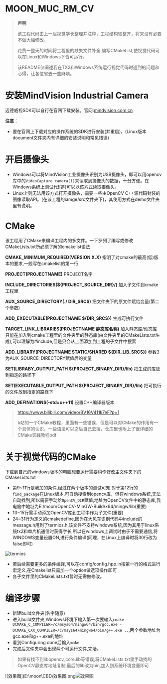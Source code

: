 # MOON_MUC_RM_CV

> **声明**	
>
>  该工程代码由上一届视觉学长整理并注释，工程结构较整齐，将来没有必要不做大幅修改。
>
> 花费一整天的时间将工程里的缺失文件补全,编写CMakeList,使视觉代码可以在Linux和Windows下皆可运行。
>
> 该README仅阐述我在TX2和Windows系统运行视觉代码时遇到的问题和心得，让各位省去一些麻烦。

# 安装MindVision Industrial Camera

迈德威视SDK可以自行在官网下载安装。官网:[mindvision.com.cn](https://mindvision.com.cn/)

**注意**：

- 要在官网上下载对应的操作系统的SDK进行安装(并重启)。(Linux版本document文件夹内有详细的安装说明和常见错误)

# 开启摄像头

- Windows可以将MindVision工业摄像头识别为USB摄像头，即可以用opencv库中的`VideoCapture camera(1)`来读取到摄像头的数据，十分方便。在Windows系统上测试代码时可以以该方式读取摄像头。
- Linux上则无法用该方式打开摄像头，需要一些由OpenCV C++源代码封装的图像读取API。(在该工程的iamge/src文件夹下)，其使用方式在demo文件夹里有说明。

# CMake

该工程用了CMake来编译工程内的多文件。一下罗列了编写或修改CMakeLists.txt所必须了解的cmakelist语法

**CMAKE_MINIMUM_REQUIRED(VERSION X.X)**                       指明了对cmake的最高(低)版本的要求,一般写在cmakelist的第一行

**PROJECT(PROJECTNAME)**                                                               PROJECT名字

**INCLUDE_DIRECTORIES(${PROJECT_SOURCE_DIR}/)**             加入子文件到cmake工程里

**AUX_SOURCE_DIRECTORY(./ DIR_SRCS)**                                      把文件夹下的原文件赋给变量(第二个参数)

**ADD_EXECUTABLE(PROJECTNAME ${DIR_SRCS})**                      生成可执行文件

**TARGET_LINK_LIBRARIES(PROJECTNAME 静态库名称)**             加入静态库/动态库  只能在加入到cmake工程里的文件夹里的静态库(由文件夹里的CMakeLists.txt生成),可以理解为#include,但是只会从上面添加到工程的子文件中搜索

**ADD_LIBRARY(PROJECTNAME STATIC/SHARED ${DIR_LIB_SRCS})**        参数3为AUX_SOURCE_DIRECTORY赋值后的变量

**SET(LIBRABY_OUTPUT_PATH ${PROJECT_BINARY_DIR}/lib)**             把生成的库放到指定的路径下

**SET(EXECUTABLE_OUTPUT_PATH ${PROJECT_BINARY_DIR}/lib)**      把可执行的文件放到指定的路径下

 **ADD_DEFINATIONS(-std=c++11)**                                          			设置C++编译器版本

> https://www.bilibili.com/video/BV16V411k7eF?p=1
>
> b站的一个CMake教程，里面有一些错误，但是可以对CMake的作用有一个具体的认识，一些语法可以之后自己去搜，仓库里也附上了很详细的CMake实践教程pdf

# 关于视觉代码的CMake

下载到自己的windows版本的电脑想要运行需要稍作修改主文件夹下的CMakeLists.txt

- 第9~11行是我加的条件,经过在两个版本的测试可知,对于第12行的`find_package`在Linux版本,可自动搜索到opencv库，但在windows系统,无法自动找到,所以需要手动给`OpenCV_DIR`赋值,地址为OpenCV文件中的静态库,我电脑中地址为E:/moon/OpenCV-MinGW-Build/x64/mingw/lib(重要)
- 13~15行需手动添加OpenCV库到工程中作为子文件(重要)
- 24~31行为定义的cmakedefine,因为在大风车识别代码中include的message.h用到了termios.h,该文件不支持windows系统,因为其用于linux系统tx2和单片机通信时获得字长,所以在windows上调试时由于不需要通信,将WINDOWS变量设置ON,进行条件编译(同理，在Linux上编译时将30行改为false即可)

![termios](E:\moon\CBD\termios.png)

- 若后续需要更多的条件编译,可以在config/config.hpp.in按第一行的格式进行宏定义,在Cmakelist只需加一个option做选项操作即可
- 各子文件里的CMakeLists.txt暂时无需做修改。

# 编译步骤

- 新建build文件夹(名字随意)
- 进入build文件夹,Windows环境下输入第一次要输入`cmake -DCMAKE_C_COMPILER=/c/msys64/mingw64/bin/gcc.exe -DCMAKE_CXX_COMPILER=/c/msys64/mingw64/bin/g++.exe ..`,两个参数地址为gcc.exe和g++.exe的地址
- 看到Configuring done后输入`make`
- 完成后文件夹中会出现两个可运行文件,完活。



> 如果有找不到libopencv_core.lib等错误,将CMakeLists.txt里手动找的OpenCV静态库地址复制,最后的lib改为bin,加入到系统环境变量即可

![效果图](E:\moon\CBD\效果图.png![效果图](E:\moon\CBD\效果图.png)